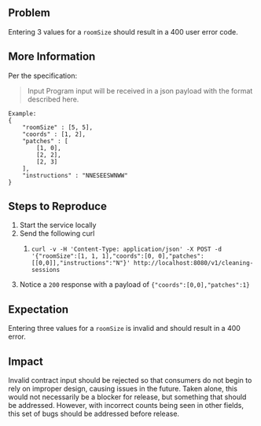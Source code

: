 ## Problem

Entering 3 values for a `roomSize` should result in a 400 user error code.

## More Information

Per the specification:

> Input
> Program input will be received in a json payload with the format described here.

    Example: 
    {
        "roomSize" : [5, 5],
        "coords" : [1, 2],
        "patches" : [
            [1, 0],
            [2, 2],
            [2, 3]
        ],
        "instructions" : "NNESEESWNWW"
    }

## Steps to Reproduce

1. Start the service locally
2. Send the following curl
    1. ```shell 
       curl -v -H 'Content-Type: application/json' -X POST -d '{"roomSize":[1, 1, 1],"coords":[0, 0],"patches":[[0,0]],"instructions":"N"}' http://localhost:8080/v1/cleaning-sessions
       ```
3. Notice a `200` response with a payload of `{"coords":[0,0],"patches":1}`

## Expectation

Entering three values for a `roomSize` is invalid and should result in a 400 error.

## Impact

Invalid contract input should be rejected so that consumers do not begin to rely on improper design, causing issues in
the future.
Taken alone, this would not necessarily be a blocker for release, but something that should be addressed.
However, with incorrect counts being seen in other fields, this set of bugs should be addressed before release.

